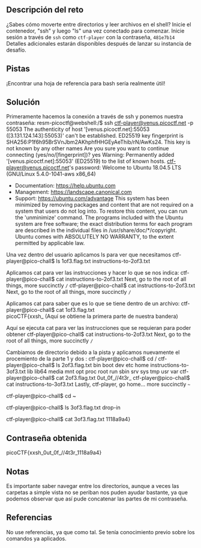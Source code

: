 ## Descripción del reto
¿Sabes cómo moverte entre directorios y leer archivos en el shell? Inicie el contenedor, "ssh" y luego "ls" una vez conectado para comenzar. Inicie sesión a través de `ssh` como `ctf-player` con la contraseña, `481e7b14`
Detalles adicionales estarán disponibles después de lanzar su instancia de desafío.

## Pistas 
¡Encontrar una hoja de referencia para bash sería realmente útil!
## Solución 
Primeramente hacemos la conexión a través de ssh y ponemos nuestra contraseña: 
resm-picoctf@webshell:/$ ssh ctf-player@venus.picoctf.net -p 55053
The authenticity of host '[venus.picoctf.net]:55053 ([3.131.124.143]:55053)' can't be established.
ED25519 key fingerprint is SHA256:P1f6h95BrSVnJbm2AKhphfHHGEyAeThib/rN/AwKs24.
This key is not known by any other names
Are you sure you want to continue connecting (yes/no/[fingerprint])? yes
Warning: Permanently added '[venus.picoctf.net]:55053' (ED25519) to the list of known hosts.
ctf-player@venus.picoctf.net's password: 
Welcome to Ubuntu 18.04.5 LTS (GNU/Linux 5.4.0-1041-aws x86_64)

 * Documentation:  https://help.ubuntu.com
 * Management:     https://landscape.canonical.com
 * Support:        https://ubuntu.com/advantage
This system has been minimized by removing packages and content that are
not required on a system that users do not log into.
To restore this content, you can run the 'unminimize' command.
The programs included with the Ubuntu system are free software;
the exact distribution terms for each program are described in the
individual files in /usr/share/doc/*/copyright.
Ubuntu comes with ABSOLUTELY NO WARRANTY, to the extent permitted by
applicable law.

Una vez dentro del usuario aplicamos ls para ver que necesitamos 
ctf-player@pico-chall$ ls
1of3.flag.txt  instructions-to-2of3.txt

Aplicamos cat para ver las instrucciones y hacer lo que se nos indica:
ctf-player@pico-chall$ cat instructions-to-2of3.txt 
Next, go to the root of all things, more succinctly `/`
ctf-player@pico-chall$ cat instructions-to-2of3.txt
Next, go to the root of all things, more succinctly `/`

Aplicamos cat para saber que es lo que se tiene dentro de un archivo: 
ctf-player@pico-chall$ cat 1of3.flag.txt           
picoCTF{xxsh_
(Aquí se obtiene la primera parte de nuestra bandera)

Aquí se ejecuta cat para ver las instrucciones que se requieran para poder obtener 
ctf-player@pico-chall$ cat instructions-to-2of3.txt
Next, go to the root of all things, more succinctly `/`

Cambiamos de directorio debido a la pista y aplicamos nuevamente el procemiento de la parte 1 y dos :
ctf-player@pico-chall$ cd /
ctf-player@pico-chall$ ls
2of3.flag.txt  bin  boot  dev  etc  home  instructions-to-3of3.txt  lib  lib64  media  mnt  opt  proc  root  run  sbin  srv  sys  tmp  usr  var
ctf-player@pico-chall$ cat 2of3.flag.txt
0ut_0f_\/\/4t3r_
ctf-player@pico-chall$ cat instructions-to-3of3.txt
Lastly, ctf-player, go home... more succinctly `~`

ctf-player@pico-chall$ cd ~

ctf-player@pico-chall$ ls
3of3.flag.txt  drop-in

ctf-player@pico-chall$ cat 3of3.flag.txt
1118a9a4}
## Contraseña obtenida 
picoCTF{xxsh_0ut_0f_\/\/4t3r_1118a9a4}
## Notas 
Es importante saber navegar entre los directorios, aunque a veces las carpetas a simple vista no se periban nos puden ayudar bastante, ya que podemos observar que así pude concatenar las partes de mi contraseña.
## Referencias 
No use referencias, ya que como tal. Se tenía conocimiento previo sobre los comandos ya aplicados.
